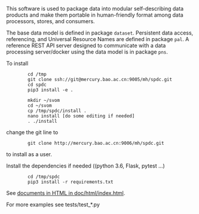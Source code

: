 This software is used to package data into modular self-describing data products and make them portable in human-friendly format among data processors, stores, and consumers.

The base data model is defined in package ```dataset```. Persistent data access, referencing, and Universal Resource Names are defined in package ```pal```. A reference REST API server designed to communicate with a data processing server/docker using the data model is in package ```pns```.

To install
```
		cd /tmp
		git clone ssh://git@mercury.bao.ac.cn:9005/mh/spdc.git
		cd spdc
		pip3 install -e .
		
		mkdir ~/svom
		cd ~/svom
		cp /tmp/spdc/install .
		nano install [do some editing if needed]
		. ./install
```
change the git line to
```
		git clone http://mercury.bao.ac.cn:9006/mh/spdc.git
```
to install as a user.

Install the dependencies if needed ((python 3.6, Flask, pytest ...)
```
		cd /tmp/spdc
		pip3 install -r requirements.txt
```

See [documents in HTML in doc/html/index.html](doc/html/index.html).

For more examples see tests/test_*.py
